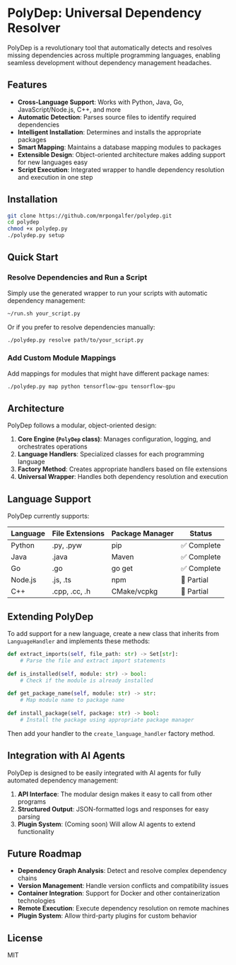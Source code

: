 # PolyDep: Universal Dependency Resolver

PolyDep is a revolutionary tool that automatically detects and resolves missing dependencies across multiple programming languages, enabling seamless development without dependency management headaches.

## Features

- **Cross-Language Support**: Works with Python, Java, Go, JavaScript/Node.js, C++, and more
- **Automatic Detection**: Parses source files to identify required dependencies
- **Intelligent Installation**: Determines and installs the appropriate packages
- **Smart Mapping**: Maintains a database mapping modules to packages
- **Extensible Design**: Object-oriented architecture makes adding support for new languages easy
- **Script Execution**: Integrated wrapper to handle dependency resolution and execution in one step

## Installation

```bash
git clone https://github.com/mrpongalfer/polydep.git
cd polydep
chmod +x polydep.py
./polydep.py setup
```

## Quick Start

### Resolve Dependencies and Run a Script

Simply use the generated wrapper to run your scripts with automatic dependency management:

```bash
~/run.sh your_script.py
```

Or if you prefer to resolve dependencies manually:

```bash
./polydep.py resolve path/to/your_script.py
```

### Add Custom Module Mappings

Add mappings for modules that might have different package names:

```bash
./polydep.py map python tensorflow-gpu tensorflow-gpu
```

## Architecture

PolyDep follows a modular, object-oriented design:

1. **Core Engine (`PolyDep` class)**: Manages configuration, logging, and orchestrates operations
2. **Language Handlers**: Specialized classes for each programming language
3. **Factory Method**: Creates appropriate handlers based on file extensions
4. **Universal Wrapper**: Handles both dependency resolution and execution

## Language Support

PolyDep currently supports:

| Language | File Extensions | Package Manager | Status |
|----------|----------------|-----------------|--------|
| Python   | .py, .pyw      | pip            | ✅ Complete |
| Java     | .java          | Maven          | ✅ Complete |
| Go       | .go            | go get         | ✅ Complete |
| Node.js  | .js, .ts       | npm            | 🔄 Partial |
| C++      | .cpp, .cc, .h  | CMake/vcpkg    | 🔄 Partial |

## Extending PolyDep

To add support for a new language, create a new class that inherits from `LanguageHandler` and implements these methods:

```python
def extract_imports(self, file_path: str) -> Set[str]:
    # Parse the file and extract import statements
    
def is_installed(self, module: str) -> bool:
    # Check if the module is already installed
    
def get_package_name(self, module: str) -> str:
    # Map module name to package name
    
def install_package(self, package: str) -> bool:
    # Install the package using appropriate package manager
```

Then add your handler to the `create_language_handler` factory method.

## Integration with AI Agents

PolyDep is designed to be easily integrated with AI agents for fully automated dependency management:

1. **API Interface**: The modular design makes it easy to call from other programs
2. **Structured Output**: JSON-formatted logs and responses for easy parsing
3. **Plugin System**: (Coming soon) Will allow AI agents to extend functionality

## Future Roadmap

- **Dependency Graph Analysis**: Detect and resolve complex dependency chains
- **Version Management**: Handle version conflicts and compatibility issues
- **Container Integration**: Support for Docker and other containerization technologies
- **Remote Execution**: Execute dependency resolution on remote machines
- **Plugin System**: Allow third-party plugins for custom behavior

## License

MIT
